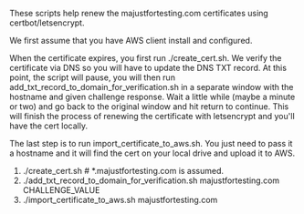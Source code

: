 
These scripts help renew the majustfortesting.com certificates using
certbot/letsencrypt.

We first assume that you have AWS client install and configured.

When the certificate expires, you first run ./create_cert.sh. We verify
the certificate via DNS so you will have to update the DNS TXT record.
At this point, the script will pause, you will then run
add_txt_record_to_domain_for_verification.sh in a separate window with 
the hostname and given challenge response. Wait a little while (maybe a
minute or two) and go back to the original window and hit return to
continue. This will finish the process of renewing the certificate with
letsencrypt and you'll have the cert locally.

The last step is to run import_certificate_to_aws.sh. You just need to
pass it a hostname and it will find the cert on your local drive and
upload it to AWS.

1. ./create_cert.sh # *.majustfortesting.com is assumed.
2. ./add_txt_record_to_domain_for_verification.sh majustfortesting.com CHALLENGE_VALUE
3. ./import_certificate_to_aws.sh majustfortesting.com
